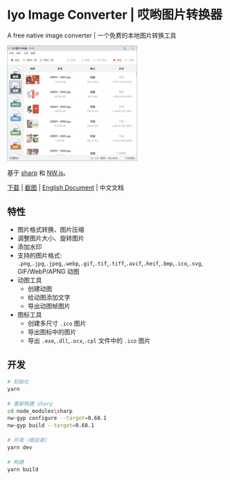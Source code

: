 # Iyo Image Converter | 哎哟图片转换器

A free native image converter | 一个免费的本地图片转换工具

<img src="screenshots/zh_convert.jpg" width="300" />

基于 [sharp](https://sharp.pixelplumbing.com/) 和 [NW.js](https://nwjs.io/)。

[下载](https://github.com/ssnangua/iyo-image-converter/releases) | [截图](https://github.com/ssnangua/iyo-image-converter/screenshots/) | [English Document](README.md) | 中文文档

## 特性

- 图片格式转换、图片压缩
- 调整图片大小、旋转图片
- 添加水印
- 支持的图片格式: `.png`,`.jpg`,`.jpeg`,`.webp`,`.gif`,`.tif`,`.tiff`,`.avif`,`.heif`,`.bmp`,`.ico`,`.svg`, GIF/WebP/APNG 动图
- 动图工具
  - 创建动图
  - 给动图添加文字
  - 导出动图帧图片
- 图标工具
  - 创建多尺寸 `.ico` 图片
  - 导出图标中的图片
  - 导出 `.exe`,`.dll`,`.ocx`,`.cpl` 文件中的 `.ico` 图片

## 开发

```bash
# 初始化
yarn

# 重新构建 sharp
cd node_modules\sharp
nw-gyp configure --target=0.68.1
nw-gyp build --target=0.68.1

# 开发（根目录）
yarn dev

# 构建
yarn build
```
